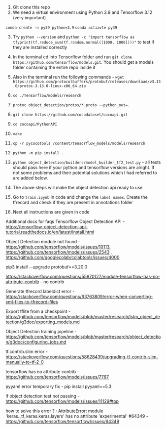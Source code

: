 1. Git clone this repo
2. We need a virtual environment using Python 3.9 and Tensorflow 3.12  (very important)

```conda create -n py39 python=3.9```
```conda actiavte py39```

3. Try `python --version` and 
`python -c "import tensorflow as tf;print(tf.reduce_sum(tf.random.normal([1000, 1000])))"` to test if they are installed correctly 

4.  In the terminal cd into Tensorflow folder and run `git clone https://github.com/tensorflow/models.git`. You should get a models folder containing the entire repo inside it

5. Also in the terminal run the following commands -  `wget https://github.com/protocolbuffers/protobuf/releases/download/v3.13.0/protoc-3.13.0-linux-x86_64.zip`

6. `cd ./Tensorflow/models/research`

7. `protoc object_detection/protos/*.proto --python_out=.`

8. `git clone https://github.com/cocodataset/cocoapi.git`

9. `cd cocoapi/PythonAPI`

10. `make`

11. `cp -r pycocotools /content/tensorflow_models/models/research`

12. `python -m pip install .`

13. `python object_detection/builders/model_builder_tf2_test.py` - all tests should pass here if your python and tensorflow versions are alright. If not some problems and their potential solutions which I had referred to are added below.

14. The above steps will make the object detection api ready to use

15. Go to `train.ipynb` in code and change the `label names`. Create the tfrecord and check if they are present in annotations folder

16. Next all instructions are given in code






Additional docs for faqs
Tensorflow Object Detection API - https://tensorflow-object-detection-api-tutorial.readthedocs.io/en/latest/install.html







Object Detection module not found - https://github.com/tensorflow/models/issues/10113, https://github.com/tensorflow/models/issues/2543 , https://github.com/googlecolab/colabtools/issues/4000


pip3 install --upgrade protobuf==3.20.0

https://stackoverflow.com/questions/55870127/module-tensorflow-has-no-attribute-contrib - no contrib

Generate tfrecord labeldict error - https://stackoverflow.com/questions/63763809/error-when-converting-xml-files-to-tfrecord-files

Export tflite from a checkpoint - https://github.com/tensorflow/models/blob/master/research/lstm_object_detection/g3doc/exporting_models.md

Object Detection training pipeline - https://github.com/tensorflow/models/blob/master/research/object_detection/g3doc/configuring_jobs.md

tf.contrib.slim error - https://stackoverflow.com/questions/58628439/upgrading-tf-contrib-slim-manually-to-tf-2-0

tensorflow has no attribute contrib - https://github.com/tensorflow/models/issues/7767

pyyaml error temporary fix - pip install pyyaml==5.3

If object detection test not passing - https://github.com/tensorflow/models/issues/11129#top

how to solve this error ? : AttributeError: module 'keras._tf_keras.keras.layers' has no attribute 'experimental' #64349 - https://github.com/tensorflow/tensorflow/issues/64349